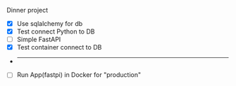 Dinner project
- [x] Use sqlalchemy for db
- [x] Test connect Python to DB
- [ ] Simple FastAPI
- [x] Test container connect to DB
- ***
- [ ] Run App(fastpi) in Docker for "production"
